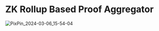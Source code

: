 # ZK Rollup Based Proof Aggregator
![PixPin_2024-03-06_15-54-04](https://github.com/ZeroKPunk/ZKProofAggregator-Contracts/assets/134687441/314398f2-a648-4248-a4d1-b11b0eea69c2)

